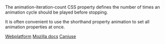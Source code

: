 The animation-iteration-count CSS property defines the number of times an animation cycle should be played before stopping.

It is often convenient to use the shorthand property animation to set all animation properties at once.

[Webplatform](http://docs.webplatform.org/wiki/css/properties/animation-iteration-count)
[Mozilla docs](https://developer.mozilla.org/en-US/docs/Web/CSS/animation-iteration-count)
[Caniuse](http://caniuse.com/#feat=css-animation)